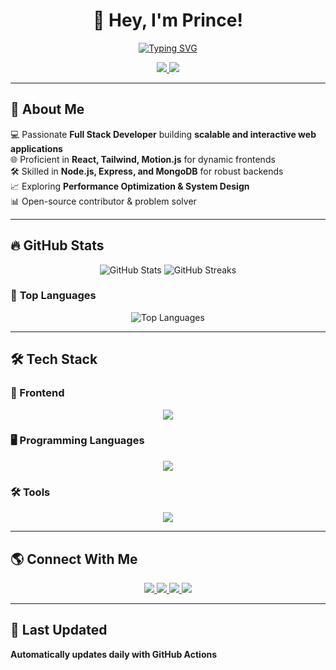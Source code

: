 <h1 align="center">🚀 Hey, I'm Prince!</h1>  

<p align="center">
  <a href="https://github.com/prince-kumar-singh">
    <img src="https://readme-typing-svg.herokuapp.com?font=Fira+Code&size=22&pause=1000&color=36BCF7&center=true&vCenter=true&width=600&lines=Frontend+Web+Developer;React.js+%7C+Tailwind+%7C+Motion.js;Problem+Solver+%7C+LeetCode+DSA;Software+Engineer+%7C+Tech+Enthusiast" alt="Typing SVG" />
  </a>
</p>

<p align="center">
  <a href="https://www.linkedin.com/in/contactprincekumarsingh">
    <img src="https://img.shields.io/badge/LinkedIn-Connect-blue?style=for-the-badge&logo=linkedin">
  </a>
  <a href="mailto:princesingh203188.@gmail.com">
    <img src="https://img.shields.io/badge/Gmail-Contact-red?style=for-the-badge&logo=gmail">
  </a>
</p>

---

## 🚀 About Me  
💻 Passionate **Full Stack Developer** building **scalable and interactive web applications**  
🌐 Proficient in **React, Tailwind, Motion.js** for dynamic frontends  
🛠️ Skilled in **Node.js, Express, and MongoDB** for robust backends  
📈 Exploring **Performance Optimization & System Design**  
📊 Open-source contributor & problem solver   

---

## 🔥 GitHub Stats  
<p align="center">
  <img src="https://github-readme-stats.vercel.app/api?username=prince-kumar-singh&show_icons=true&theme=dark&count_private=true&hide_border=true" alt="GitHub Stats" />
  <img src="https://github-readme-streak-stats.herokuapp.com/?user=prince-kumar-singh&theme=dark&hide_border=true" alt="GitHub Streaks" />
</p>

### 🚀 **Top Languages**  
<p align="center">
  <img src="https://github-readme-stats.vercel.app/api/top-langs/?username=prince-kumar-singh&theme=dark&layout=compact&hide_border=true" alt="Top Languages" />
</p>

---

## 🛠 Tech Stack  

### 🎨 Frontend  
<p align="center">
  <img src="https://skillicons.dev/icons?i=html,css,js,react,bootstrap,tailwind" />
</p>

### 🖥️ Programming Languages  
<p align="center">
  <img src="https://skillicons.dev/icons?i=python,java,javascript" />
</p>

### 🛠 Tools  
<p align="center">
  <img src="https://skillicons.dev/icons?i=git,github,vscode,linux,postman" />
</p>

---

## 🌎 Connect With Me  
<p align="center">
  <a href="https://www.linkedin.com/in/contactprincekumarsingh">
    <img src="https://img.shields.io/badge/-LinkedIn-blue?style=for-the-badge&logo=linkedin" />
  </a>
  <a href="https://x.com/PrinceSingh__1">
    <img src="https://img.shields.io/badge/-Twitter-blue?style=for-the-badge&logo=twitter" />
  </a>
  <a href="https://www.instagram.com/princekumarsingh____">
    <img src="https://img.shields.io/badge/-Instagram-purple?style=for-the-badge&logo=instagram" />
  </a>
  <a href="mailto:princesingh203188@gmail.com">
    <img src="https://img.shields.io/badge/-Gmail-red?style=for-the-badge&logo=gmail" />
  </a>
</p>

---

## 📅 Last Updated  
**Automatically updates daily with GitHub Actions**  
